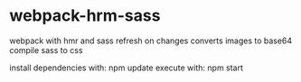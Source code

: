 # webpack-hrm-sass
webpack with hmr and sass refresh on changes
converts images to base64
compile sass to css

install dependencies with: npm update
execute with: npm start
